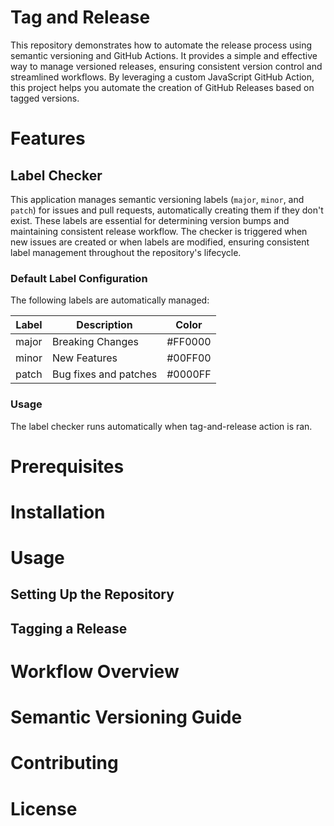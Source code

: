 # Tag and Release

This repository demonstrates how to automate the release process using semantic versioning and GitHub Actions.
It provides a simple and effective way to manage versioned releases, ensuring consistent version control and streamlined
workflows.
By leveraging a custom JavaScript GitHub Action, this project helps you automate the creation of GitHub Releases based
on tagged versions.

# Features

## Label Checker

This application manages semantic versioning labels (`major`, `minor`, and `patch`) for issues and pull requests,
automatically creating them if they don't exist. These labels are essential for determining version bumps and
maintaining consistent release workflow. The checker is triggered when new issues are created or when labels are
modified, ensuring consistent label management throughout the repository's lifecycle.

### Default Label Configuration

The following labels are automatically managed:

| Label | Description           | Color   |
|-------|-----------------------|---------|
| major | Breaking Changes      | #FF0000 |
| minor | New Features          | #00FF00 |
| patch | Bug fixes and patches | #0000FF |

### Usage

The label checker runs automatically when tag-and-release action is ran.

# Prerequisites

# Installation

# Usage

## Setting Up the Repository

## Tagging a Release

# Workflow Overview

# Semantic Versioning Guide

# Contributing

# License